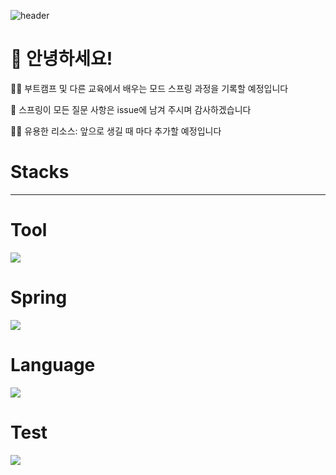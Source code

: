 
</div>

 ![header](https://capsule-render.vercel.app/api?type=cylinder&text=Spring&color=00ff7f)
  
</div>

# 👋 안녕하세요!
<p>
🙋‍♀️ 부트캠프 및 다른 교육에서 배우는 모드 스프링 과정을 기록할 예정입니다
  
🌈 스프링이 모든 질문 사항은 issue에 남겨 주시며 감사하겠습니다
  
👩‍💻 유용한 리소스: 앞으로 생길 때 마다 추가할 예정입니다
  </p>
  
  # <b>Stacks</b>
-------------
# Tool
<p>
  <img src="https://img.shields.io/badge/intellijidea-000000?style=for-the-badge&logo=intellijidea&logoColor=white">
</p>

# Spring
<p>
  <img src="https://img.shields.io/badge/springboot-6DB33F?style=for-the-badge&logo=springboot&logoColor=white">
</p>

# Language
<p>
  <img src="https://img.shields.io/badge/Java-007396?style=flat&logo=OpenJDK&logoColor=white">
</p>

# Test
<p>
  <img src="https://img.shields.io/badge/junit5-25A162?style=for-the-badge&logo=junit5&logoColor=white">
</p>
